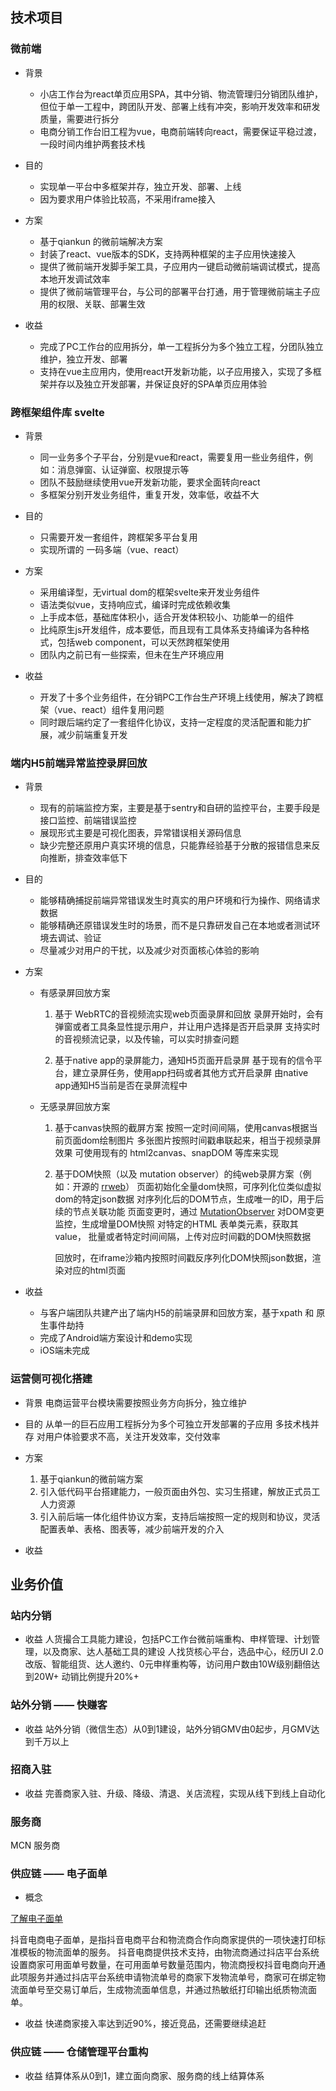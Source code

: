 ## 技术项目

### 微前端

* 背景
    * 小店工作台为react单页应用SPA，其中分销、物流管理归分销团队维护，但位于单一工程中，跨团队开发、部署上线有冲突，影响开发效率和研发质量，需要进行拆分
    * 电商分销工作台旧工程为vue，电商前端转向react，需要保证平稳过渡，一段时间内维护两套技术栈

* 目的
    * 实现单一平台中多框架并存，独立开发、部署、上线
    * 因为要求用户体验比较高，不采用iframe接入


* 方案
    * 基于qiankun 的微前端解决方案
    * 封装了react、vue版本的SDK，支持两种框架的主子应用快速接入
    * 提供了微前端开发脚手架工具，子应用内一键启动微前端调试模式，提高本地开发调试效率
    * 提供了微前端管理平台，与公司的部署平台打通，用于管理微前端主子应用的权限、关联、部署生效


* 收益
    * 完成了PC工作台的应用拆分，单一工程拆分为多个独立工程，分团队独立维护，独立开发、部署
    * 支持在vue主应用内，使用react开发新功能，以子应用接入，实现了多框架并存以及独立开发部署，并保证良好的SPA单页应用体验



### 跨框架组件库 svelte

* 背景
    * 同一业务多个子平台，分别是vue和react，需要复用一些业务组件，例如：消息弹窗、认证弹窗、权限提示等
    * 团队不鼓励继续使用vue开发新功能，要求全面转向react
    * 多框架分别开发业务组件，重复开发，效率低，收益不大


* 目的
    * 只需要开发一套组件，跨框架多平台复用
    * 实现所谓的 一码多端（vue、react）


* 方案
    * 采用编译型，无virtual dom的框架svelte来开发业务组件
    * 语法类似vue，支持响应式，编译时完成依赖收集
    * 上手成本低，基础库体积小，适合开发体积较小、功能单一的组件
    * 比纯原生js开发组件，成本要低，而且现有工具体系支持编译为各种格式，包括web component，可以天然跨框架使用
    * 团队内之前已有一些探索，但未在生产环境应用


* 收益
    * 开发了十多个业务组件，在分销PC工作台生产环境上线使用，解决了跨框架（vue、react）组件复用问题
    * 同时跟后端约定了一套组件化协议，支持一定程度的灵活配置和能力扩展，减少前端重复开发


### 端内H5前端异常监控录屏回放

* 背景
    * 现有的前端监控方案，主要是基于sentry和自研的监控平台，主要手段是接口监控、前端错误监控
    * 展现形式主要是可视化图表，异常错误相关源码信息
    * 缺少完整还原用户真实环境的信息，只能靠经验基于分散的报错信息来反向推断，排查效率低下

* 目的
    * 能够精确捕捉前端异常错误发生时真实的用户环境和行为操作、网络请求数据
    * 能够精确还原错误发生时的场景，而不是只靠研发自己在本地或者测试环境去调试、验证
    * 尽量减少对用户的干扰，以及减少对页面核心体验的影响

* 方案
    * 有感录屏回放方案
        1. 基于 WebRTC的音视频流实现web页面录屏和回放
            录屏开始时，会有弹窗或者工具条显性提示用户，并让用户选择是否开启录屏
            支持实时的音视频流记录，以及传输，可以实时排查问题

        2. 基于native app的录屏能力，通知H5页面开启录屏
            基于现有的信令平台，建立录屏任务，使用app扫码或者其他方式开启录屏
            由native app通知H5当前是否在录屏流程中

    * 无感录屏回放方案
        1. 基于canvas快照的截屏方案
            按照一定时间间隔，使用canvas根据当前页面dom绘制图片
            多张图片按照时间戳串联起来，相当于视频录屏效果
            可使用现有的 html2canvas、snapDOM 等库来实现

        2. 基于DOM快照（以及 mutation observer）的纯web录屏方案（例如：开源的 [rrweb](https://www.rrweb.io/)）
            页面初始化全量dom快照，可序列化位类似虚拟dom的特定json数据
            对序列化后的DOM节点，生成唯一的ID，用于后续的节点关联功能
            页面变更时，通过 [MutationObserver](https://developer.mozilla.org/zh-CN/docs/Web/API/MutationObserver) 对DOM变更监控，生成增量DOM快照
            对特定的HTML 表单类元素，获取其value，
            批量或者特定时间间隔，上传对应时间戳的DOM快照数据

            回放时，在iframe沙箱内按照时间戳反序列化DOM快照json数据，渲染对应的html页面

* 收益
    * 与客户端团队共建产出了端内H5的前端录屏和回放方案，基于xpath 和 原生事件劫持
    * 完成了Android端方案设计和demo实现
    * iOS端未完成


### 运营侧可视化搭建

* 背景
    电商运营平台模块需要按照业务方向拆分，独立维护

* 目的
    从单一的巨石应用工程拆分为多个可独立开发部署的子应用
    多技术栈并存
    对用户体验要求不高，关注开发效率，交付效率

* 方案
    1. 基于qiankun的微前端方案
    2. 引入低代码平台搭建能力，一般页面由外包、实习生搭建，解放正式员工人力资源
    3. 引入前后端一体化组件协议方案，支持后端按照一定的规则和协议，灵活配置表单、表格、图表等，减少前端开发的介入

* 收益


## 业务价值

### 站内分销

* 收益
    人货撮合工具能力建设，包括PC工作台微前端重构、申样管理、计划管理，以及商家、达人基础工具的建设
    人找货核心平台，选品中心，经历UI 2.0改版、智能组货、达人邀约、0元申样重构等，访问用户数由10W级别翻倍达到20W+
    动销比例提升20%+


### 站外分销 —— 快赚客

* 收益
    站外分销（微信生态）从0到1建设，站外分销GMV由0起步，月GMV达到千万以上

### 招商入驻

* 收益
    完善商家入驻、升级、降级、清退、关店流程，实现从线下到线上自动化

### 服务商

  MCN 服务商


### 供应链 —— 电子面单

* 概念

[了解电子面单](https://school.jinritemai.com/doudian/web/article/aHinGuLkqa9u?btm_ppre=a0.b0.c0.d0&btm_pre=a4977.b5856.c0.d0&btm_show_id=db5fb1ec-adb5-4803-b2f5-7038058b5178)

抖音电商电子面单，是指抖音电商平台和物流商合作向商家提供的一项快速打印标准模板的物流面单的服务。
抖音电商提供技术支持，由物流商通过抖店平台系统设置商家可用面单号数量，在可用面单号数量范围内，物流商授权抖音电商向开通此项服务并通过抖店平台系统申请物流单号的商家下发物流单号，商家可在绑定物流面单号至交易订单后，生成物流面单信息，并通过热敏纸打印输出纸质物流面单。

* 收益
    快递商家接入率达到近90%，接近竞品，还需要继续追赶

### 供应链 —— 仓储管理平台重构

* 收益
    结算体系从0到1，建立面向商家、服务商的线上结算体系

